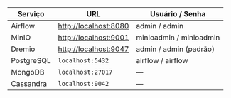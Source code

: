 | Serviço    | URL                                            | Usuário / Senha         |
| ---------- | ---------------------------------------------- | ----------------------- |
| Airflow    | [http://localhost:8080](http://localhost:8080) | admin / admin           |
| MinIO      | [http://localhost:9001](http://localhost:9001) | minioadmin / minioadmin |
| Dremio     | [http://localhost:9047](http://localhost:9047) | admin / admin (padrão)  |
| PostgreSQL | `localhost:5432`                               | airflow / airflow       |
| MongoDB    | `localhost:27017`                              | —                       |
| Cassandra  | `localhost:9042`                               | —                       |

